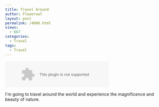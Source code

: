 ```yaml
---
title: Travel Around
author: Flowerowl
layout: post
permalink: /4006.html
views:
  - 667
categories:
  - Travel
tags:
  - Travel
---
```


<embed src="http://music.163.com/style/swf/widget.swf?sid=4236689&type=2&auto=0&width=320&height=66" width="340" height="86"  allowNetworking="all">


I'm going to travel around the world and experience the magnificence and beauty of nature.

